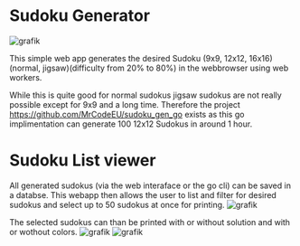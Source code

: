 # Sudoku Generator
![grafik](https://github.com/user-attachments/assets/5fa180b4-6a72-46d9-a687-946324c545b3)

This simple web app generates the desired Sudoku (9x9, 12x12, 16x16)(normal, jigsaw)(difficulty from 20% to 80%) in the webbrowser using web workers.

While this is quite good for normal sudokus jigsaw sudokus are not really possible except for 9x9 and a long time. Therefore the project https://github.com/MrCodeEU/sudoku_gen_go exists as this go implimentation can generate 100 12x12 Sudokus in around 1 hour.

# Sudoku List viewer

All generated sudokus (via the web interaface or the go cli) can be saved in a databse. This webapp then allows the user to list and filter for desired sudokus and select up to 50 sudokus at once for printing.
![grafik](https://github.com/user-attachments/assets/2c2ccb8f-4ccb-4297-8744-8336b1e37a77)


The selected sudokus can than be printed with or without solution and with or wothout colors.
![grafik](https://github.com/user-attachments/assets/d24ab154-79e5-4ff6-aac9-0a1f09823702)
![grafik](https://github.com/user-attachments/assets/2d32025a-c403-4dc1-b668-968436c96712)
